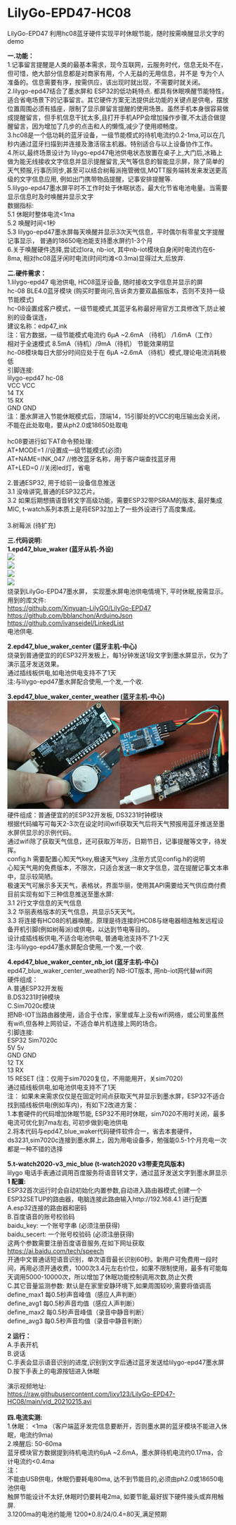 # LilyGo-EPD47-HC08
LilyGo-EPD47 利用hc08蓝牙硬件实现平时休眠节能，随时按需唤醒显示文字的demo

<b>一.功能：</b><br/>
1.记事留言提醒是人类的最基本需求，现今互联网，云服务时代，信息无处不在，但可惜，绝大部分信息都是对商家有用，个人无益的无用信息，并不是 专为个人准备的。信息需要有序，按需供应，该出现时就出现，不需要时就关闭。<br/>
2.lilygo-epd47结合了墨水屏和 ESP32的低功耗特点. 都具有休眠唤醒节能特性，适合省电场景下的记事留言。其它硬件方案无法提供此功能的关键点是供电，摆放位置周围必须有插座，限制了显示屏留言提醒的使用场景。虽然手机本身很容易做成提醒留言，但手机信息干扰太多,且打开手机APP会增加操作步骤,不太适合做提醒留言，因为增加了几步的点击和人的懒惰,减少了使用顺畅度。<br/>
3.hc08是一个低功耗的蓝牙设备，一级节能模式的待机电流约0.2-1ma,可以在几秒内通过蓝牙扫描到并连接及激活宿主机器。特别适合与以上设备协作工作。<br/>
4.所以,最终场景设计为 lilygo-epd47电池供电状态放置在桌子上,大门后,冰箱上做为能无线接收文字信息并显示提醒留言,天气等信息的智能显示屏，除了简单的天气预报,行事历同步,甚至可以结合树莓派拖管微信,MQTT服务端转发来发送更高级的文字信息应用, 例如出门携带物品提醒，记事安排提醒等. <br/>
5.lilygo-epd47墨水屏平时不工作时处于休眠状态，最大化节省电池电量。当需要显示信息时及时唤醒并显示文字<br/>
  数据指标:<br/>
    5.1 休眠时整体电流<1ma <br/>
    5.2 唤醒时间<1秒 <br/>
    5.3 lilygo-epd47墨水屏每天唤醒并显示3次天气信息，平时偶尔有零星文字提醒记事显示， 普通的18650电池能支持墨水屏约1-3个月<br/>
6.关于唤醒硬件选择,尝试过lora, nb-iot, 其中nb-iot模块自身闲时电流约在6-8ma, 相对hc08蓝牙闲时电流(时间均滩<0.3ma)显得过大,后放弃.<br/>

<b>二.硬件需求：</b><br/>
1.lilygo-epd47 电池供电, HC08蓝牙设备, 随时接收文字信息并显示的屏<br/>
     hc-08 BLE4.0蓝牙模块 (购买时要询问,告诉卖方要双晶振版本，否则不支持一级节能模式)<br/>
     hc-08设置成客户模式，一级节能模式,其蓝牙名称最好用官方工具修改下,防止被别的设备误连，<br/>
     建议名称：edp47_ink<br/>
     注：官方数据，一级节能模式电流约 6μA ~2.6mA （待机） /1.6mA（工作）<br/>
        相对于全速模式 8.5mA（待机）/9mA（待机） 节能效果明显<br/>
        hc-08模块每日大部分时间应处于在 6μA ~2.6mA （待机）模式,理论电流消耗极低<br/>
     引脚连接:<br/>
     lilygo-epd47  hc-08<br/>
       VCC         VCC<br/>
       14          TX<br/>
       15          RX<br/>
       GND         GND<br/>
    注：墨水屏进入节能休眠模式后，顶端14，15引脚处的VCC的电压输出会关闭，不能在此处取电，要从ph2.0或18650处取电<br/>   
    hc08要进行如下AT命令预处理:<br/>
    AT+MODE=1        //设置成一级节能模式(必须)<br/>
    AT+NAME=INK_047  //修改蓝牙名称，用于客户端查找蓝牙用<br/>
    AT+LED=0          //关闭led灯，省电<br/>
    
2.普通ESP32, 用于给前一设备信息推送<br/>
  3.1 没啥讲究,普通的ESP32芯片。<br/>
  3.2 如果后期想搞语音转文字高级功能，需要ESP32带PSRAM的版本, 最好集成MIC, t-watch系列本质上是将ESP32加上了一些外设进行了高度集成。<br/>  
3.树莓派 (待扩充) <br/>

<b>三.代码说明:</b> <br/>
  <b> 1.epd47_blue_waker  (蓝牙从机-外设) </b> <br/>
   <img src= 'https://github.com/lixy123/LilyGo-EPD47-HC08/blob/main/ink_epd47_1.jpg?raw=true' /> <br/>
   <img src= 'https://github.com/lixy123/LilyGo-EPD47-HC08/blob/main/ink_epd47_2.jpg?raw=true' /><br/>
   <img src= 'https://github.com/lixy123/LilyGo-EPD47-HC08/blob/main/ink_weather.jpg?raw=true' /><br/>
   <img src= 'https://github.com/lixy123/LilyGo-EPD47-HC08/blob/main/ink_chixi.jpg?raw=true' /><br/>
     烧录到LilyGo-EPD47墨水屏， 实现墨水屏电池供电情境下, 平时休眠,按需显示。<br/>
     用到的库文件:     <br/>
https://github.com/Xinyuan-LilyGO/LilyGo-EPD47<br/>
https://github.com/bblanchon/ArduinoJson<br/>
https://github.com/ivanseidel/LinkedList<br/>
     电池供电. <br/>
     
  <b> 2.epd47_blue_waker_center (蓝牙主机-中心)</b>  <br/>
     烧录到普通便宜的的ESP32开发板上，每1分钟发送1段文字到墨水屏显示，仅为了演示蓝牙发送效果。 <br/>
     通过插线板供电,如电池供电支持不了1天<br/>
   注:与lilygo-epd47墨水屏配合使用,一个发,一个收.<br/>
   
  <b> 3.epd47_blue_waker_center_weather (蓝牙主机-中心)</b>  <br/>
   <img src= 'https://github.com/lixy123/LilyGo-EPD47-HC08/blob/main/esp32_center.jpg?raw=true' /> <br/>
     硬件组成：普通便宜的的ESP32开发板, DS3231时钟模块 <br/>
     根据代码编写可每天2-3次在设定时间wifi获取天气后将天气预报用蓝牙推送至墨水屏供显示的示例代码。<br/>
     通过wifi除了获取天气信息，还可获取万年历，日期节日，记事提醒等文字，待发挥。<br/>
     config.h 需要配置心知天气key,极速天气key ,注册方式见config.h的说明<br/>
     心知天气用的免费版本，不限次，只适合发送一串文字信息，混在提醒记事文本串中，显示较简陋。<br/>
     极速天气可展示多天天气，表格状，界面华丽，使用其API需要给天气供应商付费 <br/>
     目前实现有如下三种信息推送至墨水屏:<br/>
     3.1 2行文字信息的天气信息<br/>
     3.2 华丽表格版本的天气信息，共显示5天天气。<br/>
     3.3 将连接有HC08的机器唤醒。原理是待连接的HC08与继电器相连触发远程设备开机引脚(例如树莓派)或供电，以达到节电等目的。<br/>
     设计成插线板供电,不适合电池供电, 普通电池支持不了1-2天<br/>
   注:与lilygo-epd47墨水屏配合使用,一个发,一个收.<br/>

  <b> 4.epd47_blue_waker_center_nb_iot (蓝牙主机-中心)</b>    
      epd47_blue_waker_center_weather的 NB-IOT版本, 用nb-iot网代替wifi网<br/>
      硬件组成：<br/>
      A.普通ESP32开发板<br/>
      B.DS3231时钟模块 <br/>
      C.Sim7020c模块 <br/>
      把NB-IOT当路由器使用，适合于仓库，家里或车上没有wifi网络，或公司里虽然有wifi,但各种上网验证，不适合单片机连接上网的场合。<br/>
      引脚连接:  <br/>
  ESP32 Sim7020c <br/> 
  5V    5v <br/>
  GND   GND <br/>
  12    TX <br/>
  13    RX <br/>
  15    RESET  (注：仅用于sim7020复位，不用能用开，关sim7020) <br/>
      通过插线板供电,如电池供电支持不了1天<br/>
      注： 如果未来需求仅仅是在固定时间点获取天气并显示到墨水屏，ESP32不适合找到插线板供电(例如车内)，有如下2改进方案：<br/>
      1.本套硬件的代码增加休眠节能, ESP32不用时休眠，sim7020不用时关闭，最多电流可优化到7ma左右, 可初步做到电池供电<br/>
      2.将本代码与epd47_blue_waker代码硬件软件合一，省去本套硬件，ds3231,sim7020c连接到墨水屏上，因为用电设备多，勉强能0.5-1个月充电一次 <br/>
      都是一种不错的选择 <br/>

  <b> 5.t-watch2020-v3_mic_blue (t-watch2020 v3带麦克风版本) </b>  <br/>
     lilygo 电话手表通过调用百度服务将语音转文字，通过蓝牙发送文字到墨水屏显示<br/>
 <b>1 配置: </b> <br/>
ESP32首次运行时会自动初始化内置参数,自动进入路由器模式,创建一个ESP32SETUP的路由器，电脑连接此路由输入http://192.168.4.1 进行配置<br/>
A.esp32连接的路由器和密码<br/>
B.百度语音的账号校验码<br/>
baidu_key: 一个账号字串 (必须注册获得)<br/>
baidu_secert: 一个账号校验码 (必须注册获得)<br/>
这两个参数需要注册百度语音服务,在如下网址获取 https://ai.baidu.com/tech/speech<br/>
开通中文普通话短语音识别，单次语音最长识别60秒。新用户可免费用一段时间，再用必须开通收费，1000次3.4元左右价位，如果不限制使用，最多有可能每天调用5000-10000次，所以增加了休眠功能控制调用次数,防止欠费<br/>
C.其它音量监测参数: 默认是在家里安静环境下,如果周围较吵,需要将值调高<br/>
define_max1 每0.5秒声音峰值（感应人声判断）<br/>
define_avg1 每0.5秒声音均值（感应人声判断）<br/>
define_max2 每0.5秒声音峰值（录音中静音判断）<br/>
define_avg3 每0.5秒声音均值（录音中静音判断）<br/>
 
 <b>2 运行： </b> <br/>
A.手表开机<br/>
B.说话<br/>
C.手表会显示语音识别的进度,识别到文字后通过蓝牙发送给lilygo-epd47墨水屏<br/>
D.按下手表上的电源按钮进入休眠<br/>
  
 


演示视频地址:<br/>
   https://raw.githubusercontent.com/lixy123/LilyGo-EPD47-HC08/main/vid_20210215.avi
<br/>    
<b>四.电流实测:</b><br/>
  1.休眠： <1ma （客户端蓝牙发完信息要断开，否则墨水屏的蓝牙模块不能进入休眠，电流约9ma)<br/>
  2.唤醒后: 50-60ma<br/>
  蓝牙模块官方数据提到待机电流约6μA ~2.6mA，墨水屏待机电流约0.17ma，合计电流约<0.4ma<br/>
  注：<br/>
  不能由USB供电，休眠仍要耗电80ma, 达不到节能目的,必须由ph2.0或18650电池供电<br/>
  触屏节能设计不太好,休眠时仍要耗电2ma, 如要节能,最好拔下硬件接头或弃用触屏.<br/>
  3.1200ma的电池约能用 1200*0.8/24/0.4=80天,满足预期<br/>
  

  
  
  
